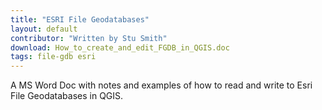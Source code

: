 ```yaml
---
title: "ESRI File Geodatabases"
layout: default
contributor: "Written by Stu Smith"
download: How_to_create_and_edit_FGDB_in_QGIS.doc
tags: file-gdb esri
---
```


A MS Word Doc with notes and examples of how to read and write to Esri File Geodatabases in
QGIS.
